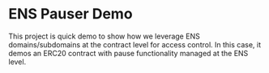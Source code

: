# ENS Pauser Demo

This project is quick demo to show how we leverage ENS domains/subdomains at the contract level for access control. In this case, it demos an ERC20 contract with pause functionality managed at the ENS level.